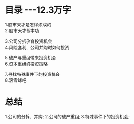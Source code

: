 # 目录 ---12.3万字 

1.股市天才是怎样炼成的  
2.股市天才基本功

3.公司分拆孕育投资机会  
4.风险套利、公司并购时如何投资

5.破产与重组带来投资机会  
6.资本重组的投资策略

7.寻找特殊事件下的投资机会  
8.滚雪球吧

# 总结
1.公司的分拆、并购;
2.公司的破产重组;
3.特殊事件下的投资机会;